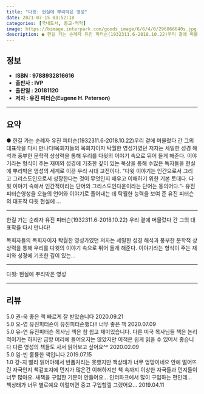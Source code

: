 ```yaml
---
title: "다윗: 현실에 뿌리박은 영성"
date: 2021-07-15 03:52:18
categories: [국내도서, 종교-역학]
image: https://bimage.interpark.com/goods_image/6/6/4/0/296866640s.jpg
description: ● 한길 가는 순례자 유진 피터슨(1932311.6-2018.10.22)우리 곁에 머물렀다 간 그의 대표작을 다시 만나다!목회자들의 목회자이자 탁월한 영성가였던 저자는 세밀한 성경 해석과 풍부한 문학적 상상력을 통해 우리를 다윗의 이야기 속으로 뛰어 들게 해준다. 이야기라는 형식이 주
---
```


## **정보**

- **ISBN : 9788932816616**
- **출판사 : IVP**
- **출판일 : 20181120**
- **저자 : 유진 피터슨(Eugene H. Peterson)**

------



## **요약**

●  한길 가는 순례자 유진 피터슨(1932311.6-2018.10.22)우리 곁에 머물렀다 간 그의 대표작을 다시 만나다!목회자들의 목회자이자 탁월한 영성가였던 저자는 세밀한 성경 해석과 풍부한 문학적 상상력을 통해 우리를 다윗의 이야기 속으로 뛰어 들게 해준다. 이야기라는 형식이 주는 재미와 성경에 기초한 깊이 있는 묵상을 통해 수많은 독자들을 현실에 뿌리박은 영성의 세계로 이끈 우리 시대 고전이다. “다윗 이야기는 인간으로서 그리고 그리스도인으로서 성장한다는 것이 무엇인지 배우고 이해하기 위한 기본 토대다. 다윗 이야기 속에서 인간적이라는 단어와 그리스도인다운이라는 단어는 동의어다.”- 유진 피터슨영성을 오늘의 언어와 이야기로 풀어내는 데 탁월한 능력을 보여 준 유진 피터슨의 대표작 다윗 현실에 ...

------

한길 가는 순례자 유진 피터슨(1932311.6-2018.10.22)
우리 곁에 머물렀다 간 그의 대표작을 다시 만나다!

목회자들의 목회자이자 탁월한 영성가였던 저자는 세밀한 성경 해석과 풍부한 문학적 상상력을 통해 우리를 다윗의 이야기 속으로 뛰어 들게 해준다. 이야기라는 형식이 주는 재미와 성경에 기초한 깊이 있는... 

------


다윗: 현실에 뿌리박은 영성 

------


## **리뷰** 

5.0 권-욱 좋은 책 빠르게 잘 받았습니다 2020.09.21 <br/>5.0 오-영 유진피터슨이 유진피터슨했댜!! 너무 좋은 책  2020.07.09 <br/>5.0 유-연 유진피터슨 목사님 책은 참 쉽고 재미있습니다.
다른 미국 목사님들 책은 논리적이기는 하지만 금방 머리에 들어오지는 않았지만 이책은 쉽게 읽을 수 있어서 좋습니다
다른 영성의 책들도 사서 읽어보고 싶어요^^ 2020.02.09 <br/>5.0 임-빈 훌륭한 책입니다 2019.07.15 <br/>1.0 강-지 빨리 읽어야해서 반품처리는 못했지만 책상태가 너무 엉망이네요 안에 떨어뜨린 자국인지 책겉표지에 먼지가 많은건 이해하지만 책 속까지 이상한 자국들과 먼지들이 너무 많아요. 새책을 구입한 기분이 안들어요... 인터파크에서 많이 구입하는 편인데... 책상태가 너무 별로예요 이럴꺼면 중고 구입할껄 그랬어요... 2019.04.11 <br/>